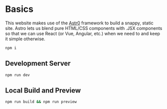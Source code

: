 # Basics

This website makes use of the [Astr0](https://astro.build) framework to build a snappy, static site. Astro lets us blend pure HTML/CSS components with .JSX components so that we can use React (or Vue, Angular, etc.) when we need to and keep it simple otherwise.

```sh
npm i
```
## Development Server
```sh
npm run dev
```
## Local Build and Preview
```sh
npm run build && npm run preview
```
